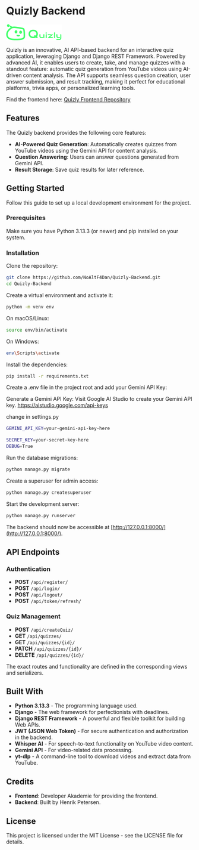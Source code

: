 # Quizly Backend

![Logo](/media/logoheader.png)

Quizly is an innovative, AI API-based backend for an interactive quiz application, leveraging Django and Django REST Framework. Powered by advanced AI, it enables users to create, take, and manage quizzes with a standout feature: automatic quiz generation from YouTube videos using AI-driven content analysis. The API supports seamless question creation, user answer submission, and result tracking, making it perfect for educational platforms, trivia apps, or personalized learning tools.

Find the frontend here: [Quizly Frontend Repository](https://github.com/NoAltF4Dan/Quizly-Frontend.git)

## Features

The Quizly backend provides the following core features:

- **AI-Powered Quiz Generation**: Automatically creates quizzes from YouTube videos using the Gemini API for content analysis.
- **Question Answering**: Users can answer questions generated from Gemini API.
- **Result Storage**: Save quiz results for later reference.

## Getting Started

Follow this guide to set up a local development environment for the project.

### Prerequisites

Make sure you have Python 3.13.3 (or newer) and pip installed on your system.

### Installation

Clone the repository:

```bash
git clone https://github.com/NoAltF4Dan/Quizly-Backend.git
cd Quizly-Backend
```

Create a virtual environment and activate it:

```bash
python -m venv env
```

On macOS/Linux:

```bash
source env/bin/activate
```

On Windows:

```bash
env\Scripts\activate
```

Install the dependencies:

```bash
pip install -r requirements.txt
```

Create a .env file in the project root and add your Gemini API Key:

Generate a Gemini API Key: Visit Google AI Studio to create your Gemini API key.
https://aistudio.google.com/api-keys

change in settings.py
```bash
GEMINI_API_KEY=your-gemini-api-key-here
```

```bash
SECRET_KEY=your-secret-key-here
DEBUG=True
```


Run the database migrations:

```bash
python manage.py migrate
```

Create a superuser for admin access:

```bash
python manage.py createsuperuser
```

Start the development server:

```bash
python manage.py runserver
```

The backend should now be accessible at [http://127.0.0.1:8000/](http://127.0.0.1:8000/).

## API Endpoints

### Authentication
- **POST** `/api/register/`
- **POST** `/api/login/`
- **POST** `/api/logout/`
- **POST** `/api/token/refresh/`

### Quiz Management
- **POST** `/api/createQuiz/`
- **GET** `/api/quizzes/`
- **GET** `/api/quizzes/{id}/`
- **PATCH** `/api/quizzes/{id}/`
- **DELETE** `/api/quizzes/{id}/`

The exact routes and functionality are defined in the corresponding views and serializers.

## Built With

- **Python 3.13.3** - The programming language used.
- **Django** - The web framework for perfectionists with deadlines.
- **Django REST Framework** - A powerful and flexible toolkit for building Web APIs.
- **JWT (JSON Web Token)** - For secure authentication and authorization in the backend.
- **Whisper AI** - For speech-to-text functionality on YouTube video content.
- **Gemini API** - For video-related data processing.
- **yt-dlp** - A command-line tool to download videos and extract data from YouTube.

## Credits

- **Frontend**: Developer Akademie for providing the frontend.
- **Backend**: Built by Henrik Petersen.

## License

This project is licensed under the MIT License - see the LICENSE file for details.
